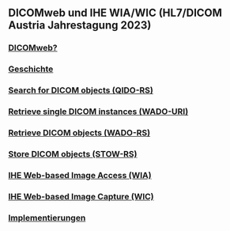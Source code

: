 ## DICOMweb und IHE WIA/WIC (HL7/DICOM Austria Jahrestagung 2023)

### [DICOMweb?](README.md)
### [Geschichte](README.md#history)
### [Search for DICOM objects (QIDO-RS)](README.md#search_for_dicom_objects__qido-rs_)
### [Retrieve single DICOM instances (WADO-URI)](README.md#retrieve_single_dicom_instances__wado-uri_)
### [Retrieve DICOM objects (WADO-RS)](README.md#retrieve_dicom_objects__wado-rs_)
### [Store DICOM objects (STOW-RS)](README.md#store_dicom_objects__stow-rs_)
### [IHE Web-based Image Access (WIA)](README.md#ihe_web-based_image_access__wia_)
### [IHE Web-based Image Capture (WIC)](README.md#ihe_web-based_image_capture__wic_)
### [Implementierungen](README.md#implementations)

